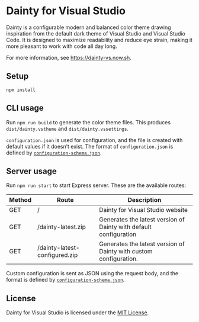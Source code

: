 # Dainty for Visual Studio

Dainty is a configurable modern and balanced color theme drawing inspiration from the default dark theme of Visual Studio and Visual Studio Code. It is designed to maximize readability and reduce eye strain, making it more pleasant to work with code all day long.

For more information, see https://dainty-vs.now.sh.

## Setup

    npm install

## CLI usage

Run `npm run build` to generate the color theme files. This produces `dist/dainty.vstheme` and `dist/dainty.vssettings`.

`configuration.json` is used for configuration, and the file is created with default values if it doesn’t exist. The format of `configuration.json` is defined by [`configuration-schema.json`](https://github.com/alexanderte/dainty-vs/blog/master/configuration-schema.json).

## Server usage

Run `npm run start` to start Express server. These are the available routes:

| Method | Route                         | Description                                                       |
| ------ | ----------------------------- | ----------------------------------------------------------------- |
| GET    | /                             | Dainty for Visual Studio website                                  |
| GET    | /dainty-latest.zip            | Generates the latest version of Dainty with default configuration |
| GET    | /dainty-latest-configured.zip | Generates the latest version of Dainty with custom configuration. |

Custom configuration is sent as JSON using the request body, and the format is defined by [`configuration-schema.json`](https://github.com/alexanderte/dainty-vs/blog/master/configuration-schema.json).

## License

Dainty for Visual Studio is licensed under the [MIT License](https://github.com/alexanderte/dainty-vs/blog/master/license.md).
